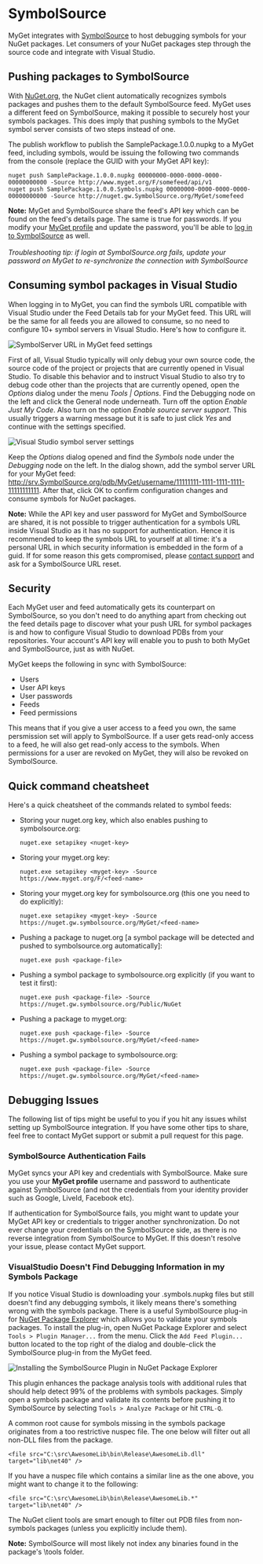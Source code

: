 # SymbolSource

MyGet integrates with [SymbolSource](http//www.SymbolSource.org) to host debugging symbols for your NuGet packages. Let consumers of your NuGet packages step through the source code and integrate with Visual Studio. 

## Pushing packages to SymbolSource

With [NuGet.org](http://www.nuget.org), the NuGet client automatically recognizes symbols packages and pushes them to the default SymbolSource feed. MyGet uses a different feed on SymbolSource, making it possible to securely host your symbols packages. This does imply that pushing symbols to the MyGet symbol server consists of two steps instead of one.

The publish workflow to publish the SamplePackage.1.0.0.nupkg to a MyGet feed, including symbols, would be issuing the following two commands from the console (replace the GUID with your MyGet API key):

	nuget push SamplePackage.1.0.0.nupkg 00000000-0000-0000-0000-00000000000 -Source http://www.myget.org/F/somefeed/api/v1
	nuget push SamplePackage.1.0.0.Symbols.nupkg 00000000-0000-0000-0000-00000000000 -Source http://nuget.gw.SymbolSource.org/MyGet/somefeed

<p class="info">
    <strong>Note:</strong> MyGet and SymbolSource share the feed's API key which can be found on the feed's details page. The same is true for passwords. If you modify your <a href="https://www.myget.org/profile/Me#!/Edit">MyGet profile</a> and update the password, you'll be able to <a href="https://www.SymbolSource.org/MyGet/Account/LogIn">log in to SymbolSource</a> as well.
	<br /><br /><em>Troubleshooting tip: if login at SymbolSource.org fails, update your password on MyGet to re-synchronize the connection with SymbolSource</em>
</p>

## Consuming symbol packages in Visual Studio

When logging in to MyGet, you can find the symbols URL compatible with Visual Studio under the Feed Details tab for your MyGet feed. This URL will be the same for all feeds you are allowed to consume, so no need to configure 10+ symbol servers in Visual Studio. Here's how to configure it.

![SymbolServer URL in MyGet feed settings](Images/feedsettings_symbolserver_url.png)

First of all, Visual Studio typically will only debug your own source code, the source code of the project or projects that are currently opened in Visual Studio. To disable this behavior and to instruct Visual Studio to also try to debug code other than the projects that are currently opened, open the *Options* dialog under the menu *Tools | Options*. Find the Debugging node on the left and click the General node underneath. Turn off the option *Enable Just My Code*. Also turn on the option *Enable source server support*. This usually triggers a warning message but it is safe to just click *Yes* and continue with the settings specified.

![Visual Studio symbol server settings](Images/debug-options.png)

Keep the *Options* dialog opened and find the *Symbols* node under the *Debugging* node on the left. In the dialog shown, add the symbol server URL for your MyGet feed: http://srv.SymbolSource.org/pdb/MyGet/username/11111111-1111-1111-1111-11111111111. After that, click OK to confirm configuration changes and consume symbols for NuGet packages.

<p class="info">
    <strong>Note:</strong> While the API key and user password for MyGet and SymbolSource are shared, it is not possible to trigger authentication for a symbols URL inside Visual Studio as it has no support for authentication. Hence it is recommended to keep the symbols URL to yourself at all time: it's a personal URL in which security information is embedded in the form of a guid. If for some reason this gets compromised, please <a href="https://www.myget.org/Support">contact support</a> and ask for a SymbolSource URL reset.
</p>

## Security

Each MyGet user and feed automatically gets its counterpart on SymbolSource, so you don't need to do anything apart from checking out the feed details page to discover what your push URL for symbol packages is and how to configure Visual Studio to download PDBs from your repositories. Your account's API key will enable you to push to both MyGet and SymbolSource, just as with NuGet.

MyGet keeps the following in sync with SymbolSource:

* Users
* User API keys
* User passwords
* Feeds
* Feed permissions

This means that if you give a user access to a feed you own, the same persmission set will apply to SymbolSource. If a user gets read-only access to a feed, he will also get read-only access to the symbols. When permissions for a user are revoked on MyGet, they will also be revoked on SymbolSource.

## Quick command cheatsheet

Here's a quick cheatsheet of the commands related to symbol feeds:

* Storing your nuget.org key, which also enables pushing to symbolsource.org:

	```nuget.exe setapikey <nuget-key>```

* Storing your myget.org key:

	```nuget.exe setapikey <myget-key> -Source https://www.myget.org/F/<feed-name>```

* Storing your myget.org key for symbolsource.org (this one you need to do explicitly):

	```nuget.exe setapikey <myget-key> -Source https://nuget.gw.symbolsource.org/MyGet/<feed-name>```

* Pushing a package to nuget.org [a symbol package will be detected and pushed to symbolsource.org automatically]:

	```nuget.exe push <package-file>```

* Pushing a symbol package to symbolsource.org explicitly (if you want to test it first):

	```nuget.exe push <package-file> -Source https://nuget.gw.symbolsource.org/Public/NuGet```

* Pushing a package to myget.org:

	```nuget.exe push <package-file> -Source https://nuget.gw.symbolsource.org/MyGet/<feed-name>```

* Pushing a symbol package to symbolsource.org:

	```nuget.exe push <package-file> -Source https://nuget.gw.symbolsource.org/MyGet/<feed-name>```

## Debugging Issues

The following list of tips might be useful to you if you hit any issues whilst setting up SymbolSource integration. If you have some other tips to share, feel free to contact MyGet support or submit a pull request for this page.

### SymbolSource Authentication Fails

MyGet syncs your API key and credentials with SymbolSource. Make sure you use your **MyGet profile** username and password to authenticate against SymbolSource (and not the credentials from your identity provider such as Google, LiveId, Facebook etc).

If authentication for SymbolSource fails, you might want to update your MyGet API key or credentials to trigger another synchronization. Do not ever change your credentials on the SymbolSource side, as there is no reverse integration from SymbolSource to MyGet. If this doesn't resolve your issue, please contact MyGet support.

### VisualStudio Doesn't Find Debugging Information in my Symbols Package

If you notice Visual Studio is downloading your .symbols.nupkg files but still doesn't find any debugging symbols, it likely means there's something wrong with the symbols package. There is a useful SymbolSource plug-in for [NuGet Package Explorer](http://npe.codeplex.com) which allows you to validate your symbols packages.
To install the plug-in, open NuGet Package Explorer and select `Tools > Plugin Manager...` from the menu. Click the `Add Feed Plugin...` button located to the top right of the dialog and double-click the SymbolSource plug-in from the MyGet feed.

![Installing the SymbolSource Plugin in NuGet Package Explorer](Images/npe_plugins_symbolsource.png)

This plugin enhances the package analysis tools with additional rules that should help detect 99% of the problems with symbols packages.
Simply open a symbols package and validate its contents before pushing it to SymbolSource by selecting `Tools > Analyze Package` or hit `CTRL-Q`.

A common root cause for symbols missing in the symbols package originates from a too restrictive nuspec file. The one below will filter out all non-DLL files from the package.

```<file src="C:\src\AwesomeLib\bin\Release\AwesomeLib.dll" target="lib\net40" />```

If you have a nuspec file which contains a similar line as the one above, you might want to change it to the following:

```<file src="C:\src\AwesomeLib\bin\Release\AwesomeLib.*" target="lib\net40" />```

The NuGet client tools are smart enough to filter out PDB files from non-symbols packages (unless you explicitly include them).

<p class="info">
    <strong>Note:</strong> SymbolSource will most likely not index any binaries found in the package's \tools folder.
</p>